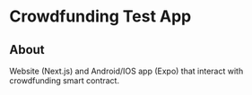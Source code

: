 # Crowdfunding Test App

## About

Website (Next.js) and Android/IOS app (Expo) that interact with crowdfunding smart contract.
